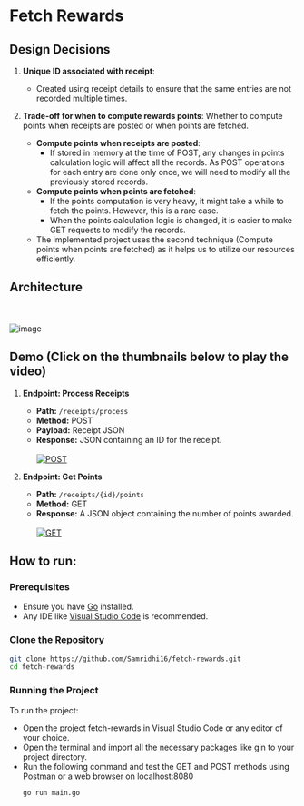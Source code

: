 # Fetch Rewards

## Design Decisions

1. **Unique ID associated with receipt**: 
    - Created using receipt details to ensure that the same entries are not recorded multiple times.

2. **Trade-off for when to compute rewards points**: Whether to compute points when receipts are posted or when points are fetched.
    - **Compute points when receipts are posted**: 
        - If stored in memory at the time of POST, any changes in points calculation logic will affect all the records. As POST operations for each entry are done only once, we will need to modify all the previously stored records.
    - **Compute points when points are fetched**: 
        - If the points computation is very heavy, it might take a while to fetch the points. However, this is a rare case.
        - When the points calculation logic is changed, it is easier to make GET requests to modify the records.
    - The implemented project uses the second technique (Compute points when points are fetched) as it helps us to utilize our resources efficiently.

## Architecture
<br> <br>
    ![image](https://github.com/Samridhi16/fetch-rewards/assets/26019260/89056cfe-74bc-4d57-ac1f-7329d609199b)
    
## Demo (Click on the thumbnails below to play the video)
1. **Endpoint: Process Receipts**
    - **Path:** `/receipts/process`
    - **Method:** POST
    - **Payload:** Receipt JSON
    - **Response:** JSON containing an ID for the receipt.
<br> <br>
    [![POST](https://github.com/Samridhi16/fetch-rewards/assets/26019260/133fff30-7e96-4fa3-8cf6-7efa005ef65e)](https://github.com/Samridhi16/fetch-rewards/assets/26019260/eccfb44c-b1d1-47ca-ada9-69b942b23e2a)

2. **Endpoint: Get Points**
    - **Path:** `/receipts/{id}/points`
    - **Method:** GET
    - **Response:** A JSON object containing the number of points awarded.
<br> <br>
    [![GET](https://github.com/Samridhi16/fetch-rewards/assets/26019260/8f6f0915-3fcf-47e0-967d-6a7aabd62263)](https://github.com/Samridhi16/fetch-rewards/assets/26019260/a4994976-155d-453b-ab85-f5f5aa41df3c)

## How to run:
### Prerequisites
- Ensure you have [Go](https://golang.org/dl/) installed.
- Any IDE like [Visual Studio Code](https://code.visualstudio.com/download) is recommended.

### Clone the Repository
```sh
git clone https://github.com/Samridhi16/fetch-rewards.git
cd fetch-rewards
```
### Running the Project
To run the project:
- Open the project fetch-rewards in Visual Studio Code or any editor of your choice.
- Open the terminal and import all the necessary packages like gin to your project directory.
- Run the following command and test the GET and POST methods using Postman or a web browser on localhost:8080
    ```sh
    go run main.go
    ```

    




  


